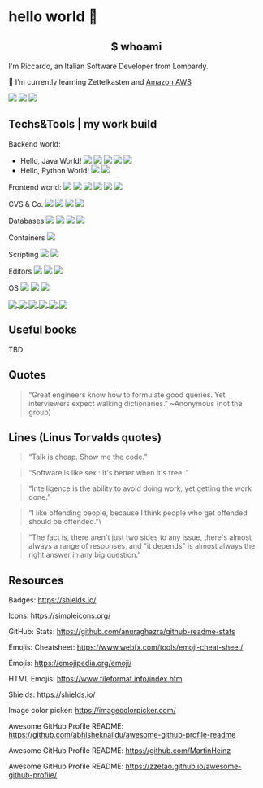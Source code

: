 # hello world 👋

<h2 align="center"> $ whoami</h2>

I'm Riccardo, an Italian Software Developer from Lombardy.

🌱 I’m currently learning Zettelkasten and [Amazon AWS](https://aws.amazon.com/)


[![](https://img.shields.io/badge/-linkedin-informational?style=for-thebadge&logo=linkedin)](https://www.linkedin.com/in/riccardo-zanchi-64523a31/)
[![](https://img.shields.io/badge/-dev.to-fff?style=for-thebadge&logo=dev.to&logoColor=black)](https://dev.to/zankyr)
[![](https://img.shields.io/badge/-medium-fff?style=for-thebadge&logo=medium&logoColor=black)](https://medium.com/@rkzdev)



## Techs&Tools | my work build

Backend world:
- Hello, Java World!
![](https://img.shields.io/badge/-Java-9cf?style=plastic&logo=Java&logoColor=white&color=007396)
![](https://img.shields.io/badge/-Spring-9cf?style=plastic&logo=spring&logoColor=white&color=6cb444)
![](https://img.shields.io/badge/-Spring%20boot-9cf?style=plastic&logo=spring&logoColor=white&color=6cb444)
![](https://img.shields.io/badge/-jUnit-9cf?style=plastic&logo=angular)
![](https://img.shields.io/badge/-Maven-important?style=plastic&logo=apache%20maven&color=white&logoColor=black)
- Hello, Python World!
![](https://img.shields.io/badge/-python-white?style=plastic&logo=Python)
![](https://img.shields.io/badge/-poetry-white?style=plastic&logo=Poetry)




Frontend world:
![](https://img.shields.io/badge/-JavaScript-9cf?style=plastic&logo=JavaScript&logoColor=fecc53)
![](https://img.shields.io/badge/-TypeScript-3178c6?style=plastic&logo=TypeScript)
![](https://img.shields.io/badge/-Angular-185bb3?style=plastic&logo=angular&logoColor=dd0031)
![](https://img.shields.io/badge/-HTML5-black?style=plastic&logo=html5)
![](https://img.shields.io/badge/-CSS3-31aedf?style=plastic&logo=css3&logoColor=0a70b8)
![](https://img.shields.io/badge/-Bootstrap-7952b3?style=plastic&logo=bootstrap)

CVS & Co.
![](https://img.shields.io/badge/-git-black?style=plastic&logo=git&logoColor=#f54d27)
![](https://img.shields.io/badge/-GitHub-black?style=plastic&logo=github)
![](https://img.shields.io/badge/-GitLab-382863?style=plastic&logo=gitlab)
![](https://img.shields.io/badge/-Jenkins-black?style=plastic&logo=jenkins)

Databases
![](https://img.shields.io/badge/-Oracle-3a3632?style=plastic&logo=oracle&logoColor=be4534)
![](https://img.shields.io/badge/-MySQL-4479a1?style=plastic&logo=mysql&logoColor=white)
![](https://img.shields.io/badge/-PostgreSQL-important?style=plastic&logo=PostgreSQL&logoColor=346891)
![](https://img.shields.io/badge/-MSSQL-?style=plastic&logo=microsoft%20sql%20server)

Containers
![](https://img.shields.io/badge/-docker-white?style=plastic&logo=Docker)


Scripting
![](https://img.shields.io/badge/-Bash-black?style=plastic&logo=gnu%20bash&logoColor=white)
![](https://img.shields.io/badge/-python-white?style=plastic&logo=Python)


Editors
![](https://img.shields.io/badge/-IntelliJ%20IDEA-black?style=plastic&logo=IntelliJ%20IDEA&logoColor=white)
![](https://img.shields.io/badge/-VSCode-2c2c32?style=plastic&logo=visual%20studio%20code&logoColor=22a7f1)
![](https://img.shields.io/badge/-pycharm-black?style=plastic&logo=PyCharm)


OS
![](https://img.shields.io/badge/-OS%20X-131313?style=plastic&logo=Apple&logoColor=cccccc)
![](https://img.shields.io/badge/-Win10-0067b8?style=plastic&logo=microsoft)
![](https://img.shields.io/badge/-Debian-e6e8ed?style=plastic&logo=Debian&logoColor=ca194a)



<a href="https://github.com/zankyr/zankyr">
  <img align="center" src="https://github-readme-stats.vercel.app/api?username=zankyr&show_icons=true&hide=issues,contribs&theme=synthwave&line_heigt=100" />
</a>

<a href="https://github.com/zankyr/zankyr">
  <img align="center" src="https://github-readme-stats.vercel.app/api/top-langs/?username=zankyr&hide=html,css&theme=synthwave" />
</a>

<a href="https://github.com/zankyr/dotfiles">
  <img align="center" src="https://github-readme-stats.vercel.app/api/pin/?username=zankyr&repo=dotfiles&theme=synthwave" />
</a>

<a href="https://github.com/zankyr/POM-versioning">
  <img align="center" src="https://github-readme-stats.vercel.app/api/pin/?username=zankyr&repo=POM-versioning&theme=synthwave" />
</a>

<a href="https://github.com/zankyr/utils">
  <img align="center" src="https://github-readme-stats.vercel.app/api/pin/?username=zankyr&repo=utils&theme=synthwave" />
</a>

<a href="https://github.com/zankyr/minimized-oraclexe-image">
  <img align="center" src="https://github-readme-stats.vercel.app/api/pin/?username=zankyr&repo=minimized-oraclexe-image&theme=synthwave" />
</a>

## Useful books
TBD

## Quotes
> “Great engineers know how to formulate good queries. Yet interviewers expect walking dictionaries.”
> ~Anonymous (not the group)

## Lines (Linus Torvalds quotes)
> “Talk is cheap. Show me the code.” 

> “Software is like sex : it's better when it's free..”

> “Intelligence is the ability to avoid doing work, yet getting the work done.”

> “I like offending people, because I think people who get offended should be offended.”\

> “The fact is, there aren't just two sides to any issue, there's almost always
> a range of responses, and "it depends" is almost always the right
> answer in any big question.”


## Resources
 Badges:  https://shields.io/ 
 
 Icons: https://simpleicons.org/ 
 
 GitHub: Stats: https://github.com/anuraghazra/github-readme-stats 
 
 Emojis: Cheatsheet: https://www.webfx.com/tools/emoji-cheat-sheet/ 
 
 Emojis: https://emojipedia.org/emoji/ 
 
 HTML Emojis: https://www.fileformat.info/index.htm 
 
 Shields: https://shields.io/ 
 
 Image color picker: https://imagecolorpicker.com/
 
 Awesome GitHub Profile README: https://github.com/abhisheknaiidu/awesome-github-profile-readme 
 
 Awesome GitHub Profile README: https://github.com/MartinHeinz
 
 Awesome GitHub Profile README: https://zzetao.github.io/awesome-github-profile/ 

<!--
**zankyr/zankyr** is a ✨ _special_ ✨ repository because its `README.md` (this file) appears on your GitHub profile.

Here are some ideas to get you started:

- 🔭 I’m currently working on ...
- 🌱 I’m currently learning ...
- 💬 Ask me about ...
- 📫 How to reach me: ...
- ⚡ Fun fact: ...
-->

